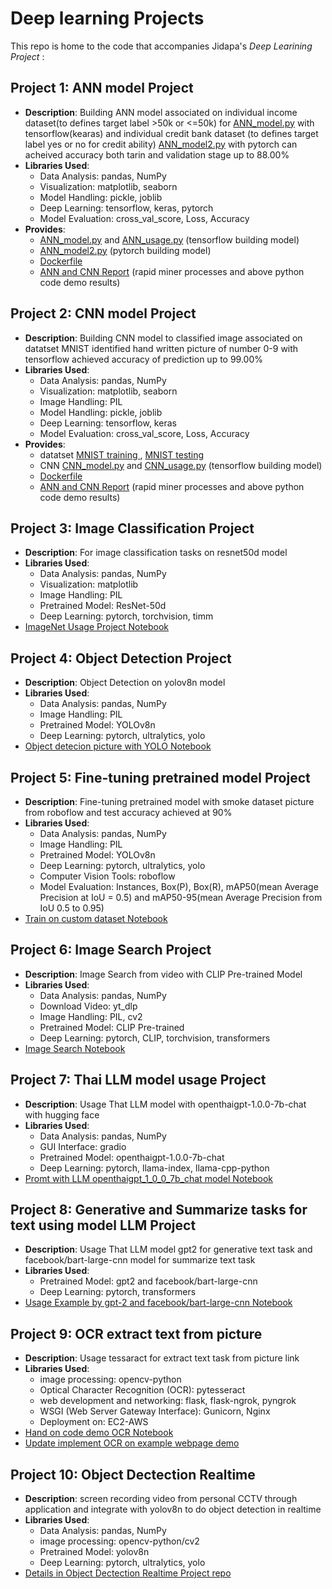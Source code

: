 # Deep learning Projects

This repo is home to the code that accompanies Jidapa's *Deep Learining Project* :

## Project 1: ANN model Project
- **Description**: Building ANN model associated on individual income dataset(to defines target label >50k or <=50k) for [ANN_model.py](https://github.com/JPP-J/deep-_learning_project/blob/e2743b2a9e9a4f1b4dc9b68804bd7e33ef04c086/ANN_model.py) with tensorflow(kearas) and individual credit bank dataset (to defines target label yes or no for credit ability) [ANN_model2.py](https://github.com/JPP-J/deep-_learning_project/blob/e2743b2a9e9a4f1b4dc9b68804bd7e33ef04c086/ANN_model2.py) with pytorch can acheived accuracy both tarin and validation stage up to 88.00%
- **Libraries Used**:
  - Data Analysis: pandas, NumPy
  - Visualization: matplotlib, seaborn
  - Model Handling: pickle, joblib
  - Deep Learning: tensorflow, keras, pytorch
  - Model Evaluation: cross_val_score, Loss, Accuracy
- **Provides**:
  - [ANN_model.py](https://github.com/JPP-J/deep-_learning_project/blob/1e06ac3f6590fd3618c403e7f454b44b0299ea12/ANN_model.py) and [ANN_usage.py](https://github.com/JPP-J/deep-_learning_project/blob/1e06ac3f6590fd3618c403e7f454b44b0299ea12/ANN_usage.py) (tensorflow building model)
  - [ANN_model2.py](https://github.com/JPP-J/deep-_learning_project/blob/e2743b2a9e9a4f1b4dc9b68804bd7e33ef04c086/ANN_model2.py) (pytorch building model)
  - [Dockerfile](https://github.com/JPP-J/deep-_learning_project/blob/4334fed9acc6ac7abee6a4f7bdb7f211c8b525e4/Dockerfile)
  - [ANN and CNN Report](https://drive.google.com/file/d/1T1dkZxAcpdSUJ2gxWtfwASa8cqKCNaHt/view?usp=sharing) (rapid miner processes and above python code demo results)

## Project 2: CNN model Project
- **Description**: Building CNN model to classified image associated on datatset MNIST identified hand written picture of number 0-9 with tensorflow achieved accuracy of prediction up to 99.00%
- **Libraries Used**:
  - Data Analysis: pandas, NumPy
  - Visualization: matplotlib, seaborn
  - Image Handling: PIL
  - Model Handling: pickle, joblib
  - Deep Learning: tensorflow, keras
  - Model Evaluation: cross_val_score, Loss, Accuracy
- **Provides**:
  - datatset [MNIST training ](https://github.com/JPP-J/deep-_learning_project/tree/1e06ac3f6590fd3618c403e7f454b44b0299ea12/data/MNIST%20-%20JPG%20-%20training), [MNIST testing](https://github.com/JPP-J/deep-_learning_project/tree/1e06ac3f6590fd3618c403e7f454b44b0299ea12/data/MNIST%20-%20JPG%20-%20training) 
  -  CNN [CNN_model.py](https://github.com/JPP-J/deep-_learning_project/blob/1e06ac3f6590fd3618c403e7f454b44b0299ea12/CNN_model.py) and [CNN_usage.py](https://github.com/JPP-J/deep-_learning_project/blob/1e06ac3f6590fd3618c403e7f454b44b0299ea12/CNN_usage.py) (tensorflow building model)
  - [Dockerfile](https://github.com/JPP-J/deep-_learning_project/blob/4334fed9acc6ac7abee6a4f7bdb7f211c8b525e4/Dockerfile)
  - [ANN and CNN Report](https://drive.google.com/file/d/1T1dkZxAcpdSUJ2gxWtfwASa8cqKCNaHt/view?usp=sharing) (rapid miner processes and above python code demo results)

     
## Project 3: Image Classification Project
- **Description**: For image classification tasks on resnet50d model
- **Libraries Used**:
  - Data Analysis: pandas, NumPy
  - Visualization: matplotlib
  - Image Handling: PIL
  - Pretrained Model: ResNet-50d
  - Deep Learning: pytorch, torchvision, timm
- [ImageNet Usage Project Notebook](https://github.com/JPP-J/deep-_learning_project/blob/c310f4a0ebcec18f773cb4cb3b62b42cc7c232ba/DL_1_Classified_object_imagenet.ipynb)

## Project 4: Object Detection Project
- **Description**:  Object Detection on yolov8n model
- **Libraries Used**:
  - Data Analysis: pandas, NumPy
  - Image Handling: PIL
  - Pretrained Model:  YOLOv8n
  - Deep Learning: pytorch, ultralytics, yolo
- [Object detecion picture with YOLO Notebook](https://github.com/JPP-J/deep-_learning_project/blob/5dafda7bea3fadb6fafba5723149e65eac65f9e0/DL_2_Oblect_dectection.ipynb)

## Project 5: Fine-tuning pretrained model Project
- **Description**: Fine-tuning pretrained model with smoke dataset picture from roboflow and test accuracy achieved at 90%
- **Libraries Used**:
  - Data Analysis: pandas, NumPy
  - Image Handling: PIL
  - Pretrained Model:  YOLOv8n
  - Deep Learning: pytorch, ultralytics, yolo
  - Computer Vision Tools: roboflow
  - Model Evaluation: Instances, Box(P), Box(R), mAP50(mean Average Precision at IoU = 0.5) and mAP50-95(mean Average Precision from IoU 0.5 to 0.95)
- [Train on custom dataset Notebook](https://github.com/JPP-J/deep-_learning_project/blob/5dafda7bea3fadb6fafba5723149e65eac65f9e0/DL_3_train_smoke_dataset.ipynb)

## Project 6: Image Search Project
- **Description**:  Image Search from video with CLIP Pre-trained Model
- **Libraries Used**:
  - Data Analysis: pandas, NumPy
  - Download Video: yt_dlp
  - Image Handling: PIL, cv2
  - Pretrained Model:  CLIP Pre-trained
  - Deep Learning: pytorch, CLIP, torchvision, transformers
- [Image Search Notebook](https://github.com/JPP-J/deep-_learning_project/blob/5ae7f5701be9a6fe7e4e35cfa914196da49e2e93/DL_4_Image_search.ipynb)

## Project 7: Thai LLM model usage Project
- **Description**: Usage That LLM model with openthaigpt-1.0.0-7b-chat with hugging face
- **Libraries Used**:
  - Data Analysis: pandas, NumPy
  - GUI Interface: gradio
  - Pretrained Model:  openthaigpt-1.0.0-7b-chat
  - Deep Learning: pytorch, llama-index, llama-cpp-python
- [Promt with LLM openthaigpt_1_0_0_7b_chat model Notebook](https://github.com/JPP-J/deep-_learning_project/blob/74c992978381f462a2f8bed2aaf6009c5f58e732/DL_5_WITH_openthaigpt_1_0_0_7b_chat.ipynb)

## Project 8: Generative and Summarize tasks for text using model LLM Project
- **Description**: Usage That LLM model gpt2 for generative text task and facebook/bart-large-cnn model for summarize text task
- **Libraries Used**:
  - Pretrained Model: gpt2 and facebook/bart-large-cnn
  - Deep Learning: pytorch, transformers
- [Usage Example by gpt-2 and  facebook/bart-large-cnn Notebook](https://github.com/JPP-J/deep-_learning_project/blob/1e01fa8261bb942b458392506449533f4999f926/DL_6_summarize_gen_text.ipynb)

## Project 9: OCR extract text from picture
- **Description**: Usage tessaract for extract text task from picture link
- **Libraries Used**:
  - image processing: opencv-python
  - Optical Character Recognition (OCR): pytesseract
  - web development and networking:  flask, flask-ngrok, pyngrok
  - WSGI (Web Server Gateway Interface): Gunicorn, Nginx
  - Deployment on: EC2-AWS
- [Hand on code demo OCR Notebook](https://github.com/JPP-J/deep-_learning_project/blob/9d1283af5a17c58d65ed4b70117792435cd24151/DL_7_OCR.ipynb)
- [Update implement OCR on example webpage demo](https://github.com/JPP-J/deep-_learning_project/blob/87079714bbbb1d380c1669712c17a2a81ffe9424/DL_7-2_OCR_update.ipynb)

## Project 10: Object Dectection Realtime
- **Description**: screen recording video from personal CCTV through application and integrate with yolov8n to do object detection in realtime 
- **Libraries Used**:
  - Data Analysis: pandas, NumPy
  - image processing: opencv-python/cv2
  - Pretrained Model:  yolov8n
  - Deep Learning: pytorch, ultralytics, yolo
- [Details in Object Dectection Realtime Project repo](https://github.com/JPP-J/object_dectection_realtime_project.git)
